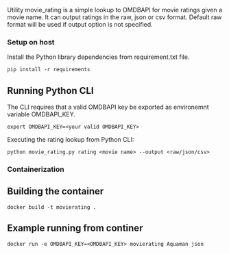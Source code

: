 Utility movie_rating is a simple lookup to OMDBAPI for movie ratings given a movie name.  It can output ratings in the raw, json or csv format.  Default raw format will be used if output option is not specified.


### Setup on host

Install the Python library dependencies from requirement.txt file.
```
pip install -r requirements
```

## Running Python CLI

The CLI requires that a valid OMDBAPI key be exported as environemnt variable OMDBAPI_KEY.

```
export OMDBAPI_KEY=<your valid OMDBAPI_KEY>
```

Executing the rating lookup from Python CLI:

```
python movie_rating.py rating <movie name> --output <raw/json/csv>
```


### Containerization

## Building the container
```
docker build -t movierating .
```

## Example running from continer

```
docker run -e OMDBAPI_KEY=<OMDBAPI_KEY> movierating Aquaman json
```
